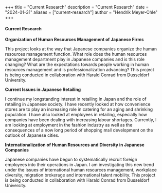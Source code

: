 +++
title = "Current Research"
description = "Current Research"
date = "2024-01-31"
aliases = ["current-research"]
author = "Hendrik Meyer-Ohle"
+++

#### Current Research

**Organization of Human Resources Management of Japanese Firms**

This project looks at the way that Japanese companies organize the human resources management function. What role does
the human resources management department play in Japanese companies and is this role changing? What are the
expectations towards people working in human resources management and is professionalization advancing? This project is
being conducted in collaboration with Harald Conrad from Dusseldorf University.

**Current Issues in Japanese Retailing**

I continue my longstanding interest in retailing in Japan and the role of retailing in Japanese society. I have recently
looked at how convenience stores are to play an increasing role in catering for an aging and shrinking population. I
have also looked at employees in retailing, especially how companies have been dealing with increasing labour shortages.
Currently, I am looking at employment in the fashion industry as well as the consequences of a now long period of
shopping mall development on the outlook of Japanese cities.

**Internationalization of Human Resources and Diversity in Japanese Companies**

Japanese companies have begun to systematically recruit foreign employees into their operations in Japan. I am
investigating this new trend under the issues of international human resources management, workplace diversity,
migration brokerage and international talent mobility. This project is being conducted in collaboration with Harald
Conrad from Dusseldorf University.